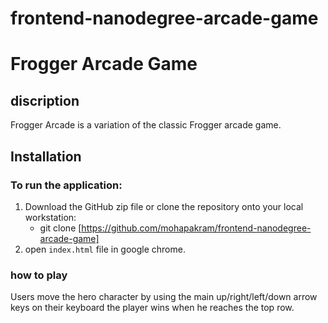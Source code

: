 frontend-nanodegree-arcade-game
===============================

# Frogger Arcade Game

## discription
Frogger Arcade is a variation of the classic Frogger arcade game.


## Installation

### To run the application:

1. Download the GitHub zip file or clone the repository onto your local workstation:
	* git clone [https://github.com/mohapakram/frontend-nanodegree-arcade-game]
2. open `index.html` file in google chrome.

### how to play
Users move the hero character by using the main up/right/left/down arrow keys on their keyboard
the player wins when he reaches the top row.
